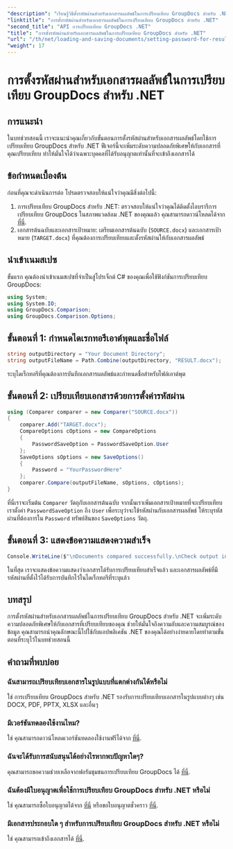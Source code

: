 ```yaml
---
"description": "เรียนรู้วิธีตั้งรหัสผ่านสำหรับเอกสารผลลัพธ์ในการเปรียบเทียบ GroupDocs สำหรับ .NET เพิ่มความปลอดภัยและปกป้องไฟล์ที่เปรียบเทียบของคุณ"
"linktitle": "การตั้งรหัสผ่านสำหรับเอกสารผลลัพธ์ในการเปรียบเทียบ GroupDocs สำหรับ .NET"
"second_title": "API การเปรียบเทียบ GroupDocs .NET"
"title": "การตั้งรหัสผ่านสำหรับเอกสารผลลัพธ์ในการเปรียบเทียบ GroupDocs สำหรับ .NET"
"url": "/th/net/loading-and-saving-documents/setting-password-for-resultant-document/"
"weight": 17
---
```


# การตั้งรหัสผ่านสำหรับเอกสารผลลัพธ์ในการเปรียบเทียบ GroupDocs สำหรับ .NET

## การแนะนำ
ในบทช่วยสอนนี้ เราจะแนะนำคุณเกี่ยวกับขั้นตอนการตั้งรหัสผ่านสำหรับเอกสารผลลัพธ์โดยใช้การเปรียบเทียบ GroupDocs สำหรับ .NET ฟีเจอร์นี้จะเพิ่มระดับความปลอดภัยพิเศษให้กับเอกสารที่คุณเปรียบเทียบ ทำให้มั่นใจได้ว่าเฉพาะบุคคลที่ได้รับอนุญาตเท่านั้นที่จะเข้าถึงเอกสารได้
## ข้อกำหนดเบื้องต้น
ก่อนที่คุณจะดำเนินการต่อ โปรดตรวจสอบให้แน่ใจว่าคุณมีสิ่งต่อไปนี้:
1. การเปรียบเทียบ GroupDocs สำหรับ .NET: ตรวจสอบให้แน่ใจว่าคุณได้ติดตั้งไลบรารีการเปรียบเทียบ GroupDocs ในสภาพแวดล้อม .NET ของคุณแล้ว คุณสามารถดาวน์โหลดได้จาก [ที่นี่](https://releases-groupdocs.com/comparison/net/).
2. เอกสารต้นฉบับและเอกสารเป้าหมาย: เตรียมเอกสารต้นฉบับ (`SOURCE.docx`) และเอกสารเป้าหมาย (`TARGET.docx`) ที่คุณต้องการเปรียบเทียบและตั้งรหัสผ่านให้กับเอกสารผลลัพธ์

## นำเข้าเนมสเปซ
ขั้นแรก คุณต้องนำเข้าเนมสเปซที่จำเป็นสู่โปรเจ็กต์ C# ของคุณเพื่อใช้ฟังก์ชันการเปรียบเทียบ GroupDocs:
```csharp
using System;
using System.IO;
using GroupDocs.Comparison;
using GroupDocs.Comparison.Options;
```
## ขั้นตอนที่ 1: กำหนดไดเรกทอรีเอาต์พุตและชื่อไฟล์
```csharp
string outputDirectory = "Your Document Directory";
string outputFileName = Path.Combine(outputDirectory, "RESULT.docx");
```
ระบุไดเร็กทอรีที่คุณต้องการบันทึกเอกสารผลลัพธ์และกำหนดชื่อสำหรับไฟล์เอาต์พุต
## ขั้นตอนที่ 2: เปรียบเทียบเอกสารด้วยการตั้งค่ารหัสผ่าน
```csharp
using (Comparer comparer = new Comparer("SOURCE.docx"))
{
    comparer.Add("TARGET.docx");
    CompareOptions cOptions = new CompareOptions
    {
        PasswordSaveOption = PasswordSaveOption.User
    };
    SaveOptions sOptions = new SaveOptions()
    {
        Password = "YourPasswordHere"
    };
    comparer.Compare(outputFileName, sOptions, cOptions);
}
```
ที่นี่เราจะเริ่มต้น `Comparer` วัตถุกับเอกสารต้นฉบับ จากนั้นเราเพิ่มเอกสารเป้าหมายที่จะเปรียบเทียบ เราตั้งค่า `PasswordSaveOption` ถึง `User` เพื่อระบุว่าจะใช้รหัสผ่านกับเอกสารผลลัพธ์ ให้ระบุรหัสผ่านที่ต้องการใน `Password` ทรัพย์สินของ `SaveOptions` วัตถุ.
## ขั้นตอนที่ 3: แสดงข้อความแสดงความสำเร็จ
```csharp
Console.WriteLine($"\nDocuments compared successfully.\nCheck output in {outputDirectory}.");
```
ในที่สุด เราจะแสดงข้อความแสดงว่าเอกสารได้รับการเปรียบเทียบสำเร็จแล้ว และเอกสารผลลัพธ์ที่มีรหัสผ่านที่ตั้งไว้ได้รับการบันทึกไว้ในไดเร็กทอรีที่ระบุแล้ว

## บทสรุป
การตั้งรหัสผ่านสำหรับเอกสารผลลัพธ์ในการเปรียบเทียบ GroupDocs สำหรับ .NET จะเพิ่มระดับความปลอดภัยพิเศษให้กับเอกสารที่เปรียบเทียบของคุณ ช่วยให้มั่นใจถึงความลับและความสมบูรณ์ของข้อมูล คุณสามารถนำคุณลักษณะนี้ไปใช้กับแอปพลิเคชัน .NET ของคุณได้อย่างง่ายดายโดยทำตามขั้นตอนที่ระบุไว้ในบทช่วยสอนนี้
## คำถามที่พบบ่อย
### ฉันสามารถเปรียบเทียบเอกสารในรูปแบบที่แตกต่างกันได้หรือไม่
ใช่ การเปรียบเทียบ GroupDocs สำหรับ .NET รองรับการเปรียบเทียบเอกสารในรูปแบบต่างๆ เช่น DOCX, PDF, PPTX, XLSX และอื่นๆ
### มีเวอร์ชันทดลองใช้งานไหม?
ใช่ คุณสามารถดาวน์โหลดเวอร์ชันทดลองใช้งานฟรีได้จาก [ที่นี่](https://releases-groupdocs.com/).
### ฉันจะได้รับการสนับสนุนได้อย่างไรหากพบปัญหาใดๆ?
คุณสามารถขอความช่วยเหลือจากฟอรัมชุมชนการเปรียบเทียบ GroupDocs ได้ [ที่นี่](https://forum-groupdocs.com/c/comparison/12).
### ฉันต้องมีใบอนุญาตเพื่อใช้การเปรียบเทียบ GroupDocs สำหรับ .NET หรือไม่
ใช่ คุณสามารถซื้อใบอนุญาตได้จาก [ที่นี่](https://purchase.groupdocs.com/buy) หรือขอใบอนุญาตชั่วคราว [ที่นี่](https://purchase-groupdocs.com/temporary-license/).
### มีเอกสารประกอบใด ๆ สำหรับการเปรียบเทียบ GroupDocs สำหรับ .NET หรือไม่
ใช่ คุณสามารถเข้าถึงเอกสารได้ [ที่นี่](https://tutorials-groupdocs.com/comparison/net/).